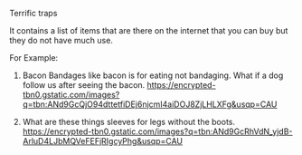 Terrific traps 

It contains a list of items that are there on the internet that you can buy but they do not have much use. 

For Example:
1) Bacon Bandages like bacon is for eating not bandaging.
What if a dog follow us after seeing the bacon.
https://encrypted-tbn0.gstatic.com/images?q=tbn:ANd9GcQjO94dttetfiDEj6njcmI4aiDOJ8ZjLHLXFg&usqp=CAU

2) What are these things sleeves for legs without the boots.
https://encrypted-tbn0.gstatic.com/images?q=tbn:ANd9GcRhVdN_yjdB-ArluD4LJbMQVeFEFjRIgcyPhg&usqp=CAU
